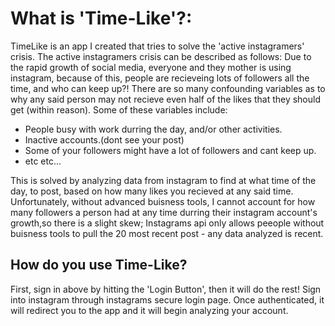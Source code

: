 
# What is 'Time-Like'?:
          
TimeLike is an app I created that tries to solve the 'active instagramers' crisis.  The active instagramers crisis can be described as follows: Due to the rapid growth of social media, everyone and they mother is using instagram, because of this, people are recieveing lots of followers all the time, and who can keep up?! There are so many confounding variables as to why any said person may not recieve even half of the likes that they should get (within reason). Some of these variables include:
                  
- People busy with work durring the day, and/or other activities.
- Inactive accounts.(dont see your post)
- Some of your followers might have a lot of followers and cant keep up.
- etc etc...
              
This is solved by analyzing data from instagram to find at what time of the day, to post, based on how many likes you recieved at any said time.
Unfortunately, without advanced buisness tools, I cannot account for how many followers a person had at any time durring their instagram account's growth,so there is a slight skew; Instagrams api only allows peeople without buisness tools to pull the 20 most recent post - any data analyzed is recent.
          
## How do you use Time-Like?
                  
First, sign in above by hitting the 'Login Button', then it will do the rest! Sign into instagram through instagrams secure login page. Once authenticated, it will redirect you to the app and it will begin analyzing your account.
                    